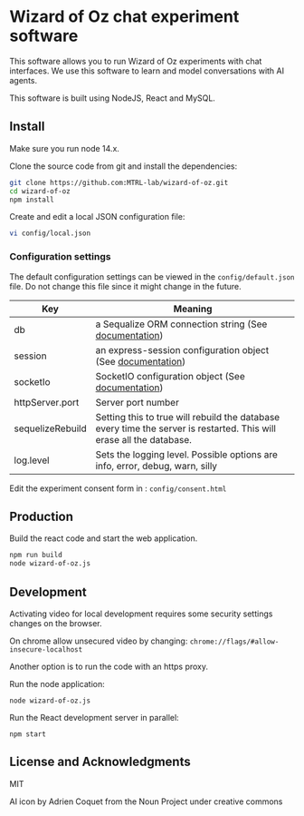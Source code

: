 # Wizard of Oz chat experiment software

This software allows you to run Wizard of Oz experiments with chat interfaces. We use this software to learn and model conversations with AI agents.

This software is built using NodeJS, React and MySQL.

## Install

Make sure you run node 14.x.

Clone the source code from git and install the dependencies:

```sh
git clone https://github.com:MTRL-lab/wizard-of-oz.git
cd wizard-of-oz
npm install
```

Create and edit a local JSON configuration file:

```sh
vi config/local.json
```

### Configuration settings

The default configuration settings can be viewed in the `config/default.json` file. Do not change this file since it might change in the future.

| Key | Meaning |
| ----| --------|
| db | a Sequalize ORM connection string (See [documentation](https://sequelize.org/master/manual/getting-started.html)) |
| session | an express-session configuration object (See [documentation](https://github.com/expressjs/session)) |
| socketIo | SocketIO configuration object (See [documentation](https://socket.io/docs/v4/server-initialization/#Socket-IO-server-options))
| httpServer.port | Server port number |
| sequelizeRebuild | Setting this to true will rebuild the database every time the server is restarted. This will erase all the database. |
| log.level | Sets the logging level. Possible options are info, error, debug, warn, silly |

Edit the experiment consent form in : `config/consent.html`

## Production

Build the react code and start the web application.

```sh
npm run build
node wizard-of-oz.js
```

## Development

Activating video for local development requires some security settings changes on the browser.

On chrome allow unsecured video by changing: `chrome://flags/#allow-insecure-localhost`

Another option is to run the code with an https proxy.

Run the node application:

```
node wizard-of-oz.js
```

Run the React development server in parallel:

```
npm start
```

## License and Acknowledgments

MIT

AI icon by Adrien Coquet from the Noun Project under creative commons
